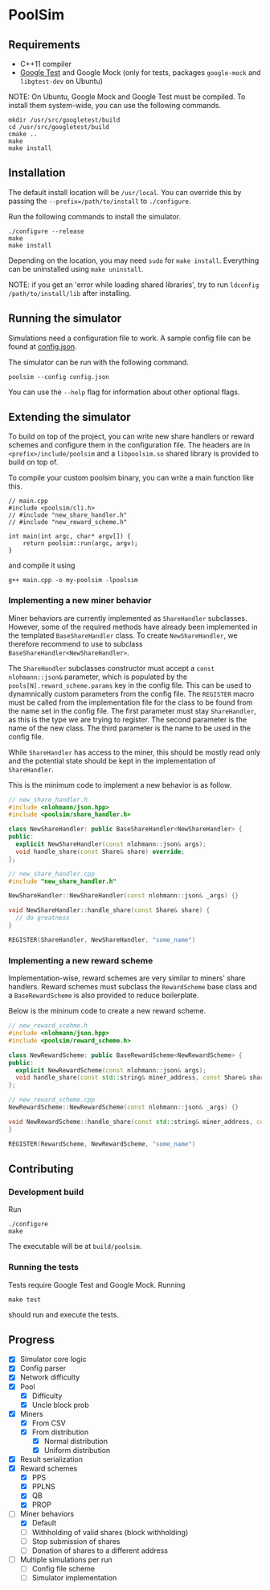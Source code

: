 # PoolSim

## Requirements

* C++11 compiler
* [Google Test][google-test] and Google Mock (only for tests, packages `google-mock` and `libgtest-dev` on Ubuntu)

NOTE: On Ubuntu, Google Mock and Google Test must be compiled.
To install them system-wide, you can use the following commands.

```
mkdir /usr/src/googletest/build
cd /usr/src/googletest/build
cmake ..
make
make install
```

## Installation

The default install location will be `/usr/local`. You can override this
by passing the `--prefix=/path/to/install` to `./configure`.

Run the following commands to install the simulator.

```
./configure --release
make
make install
```

Depending on the location, you may need `sudo` for `make install`.
Everything can be uninstalled using `make uninstall`.

NOTE: if you get an 'error while loading shared libraries', try to run
`ldconfig /path/to/install/lib` after installing.


## Running the simulator

Simulations need a configuration file to work. A sample config file
can be found at [config.json](./config.json).

The simulator can be run with the following command.

```
poolsim --config config.json
```

You can use the `--help` flag for information about other optional flags.

## Extending the simulator

To build on top of the project, you can write new share handlers or
reward schemes and configure them in the configuration file.
The headers are in `<prefix>/include/poolsim` and a `libpoolsim.so`
shared library is provided to build on top of.

To compile your custom poolsim binary, you can write a main function like this.

```
// main.cpp
#include <poolsim/cli.h>
// #include "new_share_handler.h"
// #include "new_reward_scheme.h"

int main(int argc, char* argv[]) {
    return poolsim::run(argc, argv);
}
```

and compile it using

```
g++ main.cpp -o my-poolsim -lpoolsim
```


### Implementing a new miner behavior

Miner behaviors are currently implemented as `ShareHandler` subclasses.
However, some of the required methods have already been implemented in the
templated `BaseShareHandler` class. To create `NewShareHandler`,
we therefore recommend to use to subclass `BaseShareHandler<NewShareHandler>`.

The `ShareHandler` subclasses constructor must accept a `const nlohmann::json&`
parameter, which is populated by the `pools[N].reward_scheme.params` key in the config file.
This can be used to dynamnically custom parameters from the config file.
The `REGISTER` macro must be called from the implementation file for the
class to be found from the name set in the config file. The first
parameter must stay `ShareHandler`, as this is the type we are trying to register.
The second parameter is the name of the new class. The third parameter
is the name to be used in the config file.

While `ShareHandler` has access to the miner, this should be mostly read only
and the potential state should be kept in the implementation of `ShareHandler`.

This is the minimum code to implement a new behavior is as follow.

```c++
// new_share_handler.h
#include <nlohmann/json.hpp>
#include <poolsim/share_handler.h>

class NewShareHandler: public BaseShareHandler<NewShareHandler> {
public:
  explicit NewShareHandler(const nlohmann::json& args);
  void handle_share(const Share& share) override;
};

// new_share_handler.cpp
#include "new_share_handler.h"

NewShareHandler::NewShareHandler(const nlohmann::json& _args) {}

void NewShareHandler::handle_share(const Share& share) {
  // do greatness
}

REGISTER(ShareHandler, NewShareHandler, "some_name")
```

### Implementing a new reward scheme

Implementation-wise, reward schemes are very similar to miners' share handlers.
Reward schemes must subclass the `RewardScheme` base class and a `BaseRewardScheme`
is also provided to reduce boilerplate.

Below is the mininum code to create a new reward scheme.

```c++
// new_reward_scehme.h
#include <nlohmann/json.hpp>
#include <poolsim/reward_scheme.h>

class NewRewardScheme: public BaseRewardScheme<NewRewardScheme> {
public:
  explicit NewRewardScheme(const nlohmann::json& args);
  void handle_share(const std::string& miner_address, const Share& share) override;
};

// new_reward_scheme.cpp
NewRewardScheme::NewRewardScheme(const nlohmann::json& _args) {}

void NewRewardScheme::handle_share(const std::string& miner_address, const Share& share) {
}

REGISTER(RewardScheme, NewRewardScheme, "some_name")
```

## Contributing

### Development build

Run

```
./configure
make
```

The executable will be at `build/poolsim`.

### Running the tests

Tests require Google Test and Google Mock.
Running

```
make test
```

should run and execute the tests.


## Progress

- [x] Simulator core logic
- [x] Config parser
- [x] Network difficulty
- [x] Pool
  - [x] Difficulty
  - [x] Uncle block prob
- [x] Miners
    - [x] From CSV
    - [x] From distribution
        - [x] Normal distribution
        - [x] Uniform distribution
- [x] Result serialization
- [x] Reward schemes
    - [x] PPS
    - [x] PPLNS
    - [x] QB
    - [x] PROP
- [ ] Miner behaviors
    - [x] Default
    - [ ] Withholding of valid shares (block withholding) 
    - [ ] Stop submission of shares
    - [ ] Donation of shares to a different address
- [ ] Multiple simulations per run
    - [ ] Config file scheme
    - [ ] Simulator implementation

[google-test]: https://github.com/google/googletest
